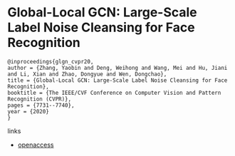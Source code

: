 # Global-Local GCN: Large-Scale Label Noise Cleansing for Face Recognition

```
@inproceedings{glgn_cvpr20,
author = {Zhang, Yaobin and Deng, Weihong and Wang, Mei and Hu, Jiani and Li, Xian and Zhao, Dongyue and Wen, Dongchao},
title = {Global-Local GCN: Large-Scale Label Noise Cleansing for Face Recognition},
booktitle = {The IEEE/CVF Conference on Computer Vision and Pattern Recognition (CVPR)},
pages = {7731--7740},
year = {2020}
}
```

links
- [openaccess](http://openaccess.thecvf.com/content_CVPR_2020/html/Zhang_Global-Local_GCN_Large-Scale_Label_Noise_Cleansing_for_Face_Recognition_CVPR_2020_paper.html)